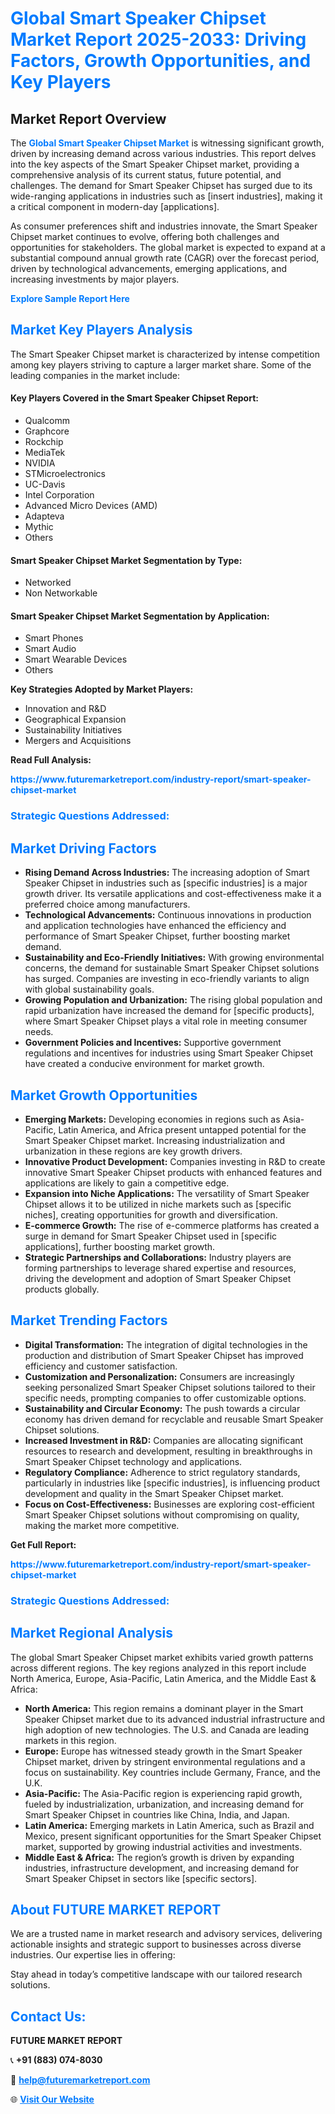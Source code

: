 <h1 style="color: #007BFF;">Global Smart Speaker Chipset Market Report 2025-2033: Driving Factors, Growth Opportunities, and Key Players</h1>

<section id="overview">
<h2>Market Report Overview</h2>
<p>The <a href="https://www.futuremarketreport.com/industry-report/smart-speaker-chipset-market" style="color: #007BFF; text-decoration: none;"><strong>Global Smart Speaker Chipset Market</strong></a> is witnessing significant growth, driven by increasing demand across various industries. This report delves into the key aspects of the Smart Speaker Chipset market, providing a comprehensive analysis of its current status, future potential, and challenges. The demand for Smart Speaker Chipset has surged due to its wide-ranging applications in industries such as [insert industries], making it a critical component in modern-day [applications].</p>
<p>As consumer preferences shift and industries innovate, the Smart Speaker Chipset market continues to evolve, offering both challenges and opportunities for stakeholders. The global market is expected to expand at a substantial compound annual growth rate (CAGR) over the forecast period, driven by technological advancements, emerging applications, and increasing investments by major players.</p>
</section>

<section id="overview">
<p><a href="https://www.futuremarketreport.com/request-sample/reportId=82318" style="color: #007BFF; text-decoration: none;"><strong>Explore Sample Report Here</strong></a></p>
</section>

<section id="key-players">
<h2 style="color: #007BFF;">Market Key Players Analysis</h2>
<p>The Smart Speaker Chipset market is characterized by intense competition among key players striving to capture a larger market share. Some of the leading companies in the market include:</p>
<h4>Key Players Covered in the Smart Speaker Chipset Report:</h4>
<ul><li>Qualcomm</li><li>Graphcore</li><li>Rockchip</li><li>MediaTek</li><li>NVIDIA</li><li>STMicroelectronics</li><li>UC-Davis</li><li>Intel Corporation</li><li>Advanced Micro Devices (AMD)</li><li>Adapteva</li><li>Mythic</li><li>Others</li></ul>
<h4>Smart Speaker Chipset Market Segmentation by Type:</h4>
<ul><li>Networked</li><li>Non Networkable</li></ul>

<h4>Smart Speaker Chipset Market Segmentation by Application:</h4>
<ul><li>Smart Phones</li><li>Smart Audio</li><li>Smart Wearable Devices</li><li>Others</li></ul>
<p><strong>Key Strategies Adopted by Market Players:</strong></p>
<ul>
<li>Innovation and R&D</li>
<li>Geographical Expansion</li>
<li>Sustainability Initiatives</li>
<li>Mergers and Acquisitions</li>
</ul>
</section>

<section>
<p><strong>Read Full Analysis: </strong></p><a href="https://www.futuremarketreport.com/industry-report/smart-speaker-chipset-market" style="color: #007BFF; text-decoration: none;"><strong>https://www.futuremarketreport.com/industry-report/smart-speaker-chipset-market</strong></a>
<h3 style="color: #007BFF;">Strategic Questions Addressed:</h3>
</section>

<section id="driving-factors">
<h2 style="color: #007BFF;">Market Driving Factors</h2>
<ul>
<li><strong>Rising Demand Across Industries:</strong> The increasing adoption of Smart Speaker Chipset in industries such as [specific industries] is a major growth driver. Its versatile applications and cost-effectiveness make it a preferred choice among manufacturers.</li>
<li><strong>Technological Advancements:</strong> Continuous innovations in production and application technologies have enhanced the efficiency and performance of Smart Speaker Chipset, further boosting market demand.</li>
<li><strong>Sustainability and Eco-Friendly Initiatives:</strong> With growing environmental concerns, the demand for sustainable Smart Speaker Chipset solutions has surged. Companies are investing in eco-friendly variants to align with global sustainability goals.</li>
<li><strong>Growing Population and Urbanization:</strong> The rising global population and rapid urbanization have increased the demand for [specific products], where Smart Speaker Chipset plays a vital role in meeting consumer needs.</li>
<li><strong>Government Policies and Incentives:</strong> Supportive government regulations and incentives for industries using Smart Speaker Chipset have created a conducive environment for market growth.</li>
</ul>
</section>

<section id="growth-opportunities">
<h2 style="color: #007BFF;">Market Growth Opportunities</h2>
<ul>
<li><strong>Emerging Markets:</strong> Developing economies in regions such as Asia-Pacific, Latin America, and Africa present untapped potential for the Smart Speaker Chipset market. Increasing industrialization and urbanization in these regions are key growth drivers.</li>
<li><strong>Innovative Product Development:</strong> Companies investing in R&D to create innovative Smart Speaker Chipset products with enhanced features and applications are likely to gain a competitive edge.</li>
<li><strong>Expansion into Niche Applications:</strong> The versatility of Smart Speaker Chipset allows it to be utilized in niche markets such as [specific niches], creating opportunities for growth and diversification.</li>
<li><strong>E-commerce Growth:</strong> The rise of e-commerce platforms has created a surge in demand for Smart Speaker Chipset used in [specific applications], further boosting market growth.</li>
<li><strong>Strategic Partnerships and Collaborations:</strong> Industry players are forming partnerships to leverage shared expertise and resources, driving the development and adoption of Smart Speaker Chipset products globally.</li>
</ul>
</section>

<section id="trending-factors">
<h2 style="color: #007BFF;">Market Trending Factors</h2>
<ul>
<li><strong>Digital Transformation:</strong> The integration of digital technologies in the production and distribution of Smart Speaker Chipset has improved efficiency and customer satisfaction.</li>
<li><strong>Customization and Personalization:</strong> Consumers are increasingly seeking personalized Smart Speaker Chipset solutions tailored to their specific needs, prompting companies to offer customizable options.</li>
<li><strong>Sustainability and Circular Economy:</strong> The push towards a circular economy has driven demand for recyclable and reusable Smart Speaker Chipset solutions.</li>
<li><strong>Increased Investment in R&D:</strong> Companies are allocating significant resources to research and development, resulting in breakthroughs in Smart Speaker Chipset technology and applications.</li>
<li><strong>Regulatory Compliance:</strong> Adherence to strict regulatory standards, particularly in industries like [specific industries], is influencing product development and quality in the Smart Speaker Chipset market.</li>
<li><strong>Focus on Cost-Effectiveness:</strong> Businesses are exploring cost-efficient Smart Speaker Chipset solutions without compromising on quality, making the market more competitive.</li>
</ul>
</section>

<section>
<p><strong>Get Full Report: </strong></p><a href="https://www.futuremarketreport.com/industry-report/smart-speaker-chipset-market" style="color: #007BFF; text-decoration: none;"><strong>https://www.futuremarketreport.com/industry-report/smart-speaker-chipset-market</strong></a>
<h3 style="color: #007BFF;">Strategic Questions Addressed:</h3>
</section>


<section id="regional-analysis">
<h2 style="color: #007BFF;">Market Regional Analysis</h2>
<p>The global Smart Speaker Chipset market exhibits varied growth patterns across different regions. The key regions analyzed in this report include North America, Europe, Asia-Pacific, Latin America, and the Middle East & Africa:</p>
<ul>
<li><strong>North America:</strong> This region remains a dominant player in the Smart Speaker Chipset market due to its advanced industrial infrastructure and high adoption of new technologies. The U.S. and Canada are leading markets in this region.</li>
<li><strong>Europe:</strong> Europe has witnessed steady growth in the Smart Speaker Chipset market, driven by stringent environmental regulations and a focus on sustainability. Key countries include Germany, France, and the U.K.</li>
<li><strong>Asia-Pacific:</strong> The Asia-Pacific region is experiencing rapid growth, fueled by industrialization, urbanization, and increasing demand for Smart Speaker Chipset in countries like China, India, and Japan.</li>
<li><strong>Latin America:</strong> Emerging markets in Latin America, such as Brazil and Mexico, present significant opportunities for the Smart Speaker Chipset market, supported by growing industrial activities and investments.</li>
<li><strong>Middle East & Africa:</strong> The region’s growth is driven by expanding industries, infrastructure development, and increasing demand for Smart Speaker Chipset in sectors like [specific sectors].</li>
</ul>
</section>

<footer>
<h2 style="color: #007BFF;">About FUTURE MARKET REPORT</h2>
<p>We are a trusted name in market research and advisory services, delivering actionable insights and strategic support to businesses across diverse industries. Our expertise lies in offering:</p>

<p>Stay ahead in today’s competitive landscape with our tailored research solutions.</p>

<h2 style="color: #007BFF;">Contact Us:</h2>
<p><strong>FUTURE MARKET REPORT</strong></p>
<p>📞 <strong>+91 (883) 074-8030</strong></p>
<p>📧 <strong><a href="mailto:help@futuremarketreport.com" style="color: #007BFF;">help@futuremarketreport.com</a></strong></p>
<p>🌐 <strong><a href="https://www.futuremarketreport.com/" style="color: #007BFF;">Visit Our Website</a></strong></p>
</footer>